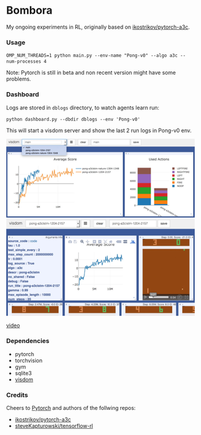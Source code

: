 # Bombora
My ongoing experiments in RL, originally based on [ikostrikov/pytorch-a3c](https://github.com/ikostrikov/pytorch-a3c).



### Usage
```
OMP_NUM_THREADS=1 python main.py --env-name "Pong-v0" --algo a3c --num-processes 4
```



Note:
Pytorch is still in beta and non recent version might have some problems.
### Dashboard
Logs are stored in `dblogs` directory, to watch agents learn run:

```
python dashboard.py --dbdir dblogs --env 'Pong-v0'
```
This will start a visdom server and show the last 2 run logs in Pong-v0 env.

<img src="images/main2.jpg" width="700">
<img src="images/ind2.jpg" width="700">

[video](https://www.youtube.com/watch?v=T8AQm_OynW0)

### Dependencies
   * pytorch
   * torchvision
   * gym
   * sqlite3
   * [visdom](https://github.com/facebookresearch/visdom)

### Credits

Cheers to [Pytorch](http://pytorch.org) and authors of the follwing repos:
   
   * [ikostrikov/pytorch-a3c](https://github.com/ikostrikov/pytorch-a3c)
   * [steveKapturowski/tensorflow-rl](https://github.com/steveKapturowski/tensorflow-rl)

